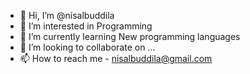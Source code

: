- 👋 Hi, I’m @nisalbuddila
- 👀 I’m interested in Programming
- 🌱 I’m currently learning New programming languages
- 💞️ I’m looking to collaborate on ...
- 📫 How to reach me - nisalbuddila@gmail.com

<!---
nisalbuddila/nisalbuddila is a ✨ special ✨ repository because its `README.md` (this file) appears on your GitHub profile.
You can click the Preview link to take a look at your changes.
--->

